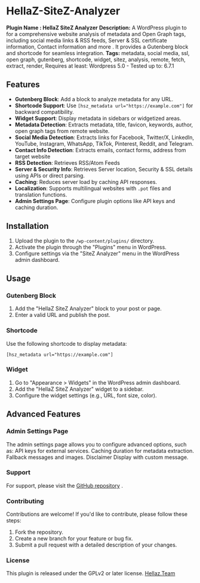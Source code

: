 

# HellaZ-SiteZ-Analyzer

**Plugin Name : HellaZ SiteZ Analyzer**
**Description:** A WordPress plugin to for a comprehensive website analysis of metadata and Open Graph tags, including social media links & RSS feeds, Server & SSL certificate information, Contact information and more . It provides a Gutenberg block and shortcode for seamless integration.
**Tags:** metadata, social media, ssl, open graph, gutenberg, shortcode, widget, sitez, analysis, remote, fetch, extract, render, 
Requires at least: Wordpress 5.0 - Tested up to: 6.7.1

## Features

- **Gutenberg Block**: Add a block to analyze metadata for any URL.
- **Shortcode Support**: Use `[hsz_metadata url="https://example.com"]` for backward compatibility.
- **Widget Support**: Display metadata in sidebars or widgetized areas.
- **Metadata Detection**:  Extracts metadata, title, favicon, keywords, author, open graph tags from remote website.
- **Social Media Detection**: Extracts links for Facebook, Twitter/X, LinkedIn, YouTube, Instagram, WhatsApp, TikTok, Pinterest, Reddit, and Telegram.
- **Contact Info Detection**: Extracts emails, contact forms, address from target website
- **RSS Detection**: Retrieves RSS/Atom Feeds
- **Server & Security Info**: Retrieves Server location, Security & SSL details using APIs or direct parsing.
- **Caching**: Reduces server load by caching API responses.
- **Localization**: Supports multilingual websites with `.pot` files and translation functions.
- **Admin Settings Page**: Configure plugin options like API keys and caching duration.


## Installation

1. Upload the plugin to the `/wp-content/plugins/` directory.
2. Activate the plugin through the "Plugins" menu in WordPress.
3. Configure settings via the "SiteZ Analyzer" menu in the WordPress admin dashboard.

## Usage

### Gutenberg Block
1. Add the "HellaZ SiteZ Analyzer" block to your post or page.
2. Enter a valid URL and publish the post.

### Shortcode
Use the following shortcode to display metadata:

    [hsz_metadata url="https://example.com"]

### Widget
1. Go to "Appearance > Widgets" in the WordPress admin dashboard.
2. Add the "HellaZ SiteZ Analyzer" widget to a sidebar.
3. Configure the widget settings (e.g., URL, font size, color).

## Advanced Features
### Admin Settings Page
The admin settings page allows you to configure advanced options, such as:
API keys for external services.
Caching duration for metadata extraction.
Fallback messages and images.
Disclaimer Display with custom message.

### Support
For support, please visit the [GitHub repository](https://github.com/hellaz/HellaZ-SiteZ-Analyzer/) .

### Contributing
Contributions are welcome! If you'd like to contribute, please follow these steps:

1. Fork the repository. 
2. Create a new branch for your feature or bug fix.
3. Submit a pull request with a detailed description of your changes.

### License
This plugin is released under the GPLv2 or later license.
[Hellaz.Team](https://hellaz.net)  


